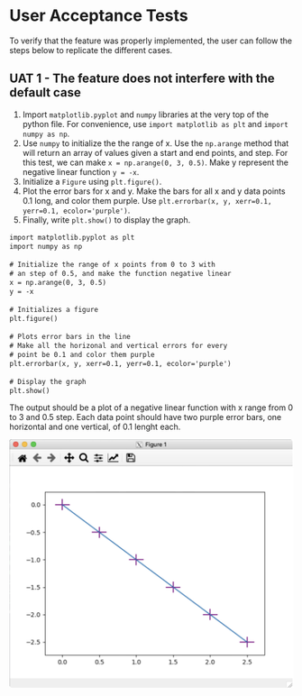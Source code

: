 # User Acceptance Tests

To verify that the feature was properly implemented, the user can follow the steps below to replicate the different cases.

## UAT 1 - The feature does not interfere with the default case

1. Import `matplotlib.pyplot` and `numpy` libraries at the very top of the python file. For convenience, use `import matplotlib as plt` and `import numpy as np`.
2. Use `numpy` to initialize the the range of x. Use the `np.arange` method that will return an array of values given a start and end points, and step. For this test, we can make `x = np.arange(0, 3, 0.5)`. Make y represent the negative linear function `y = -x`.
3. Initialize a `Figure` using `plt.figure()`.
4. Plot the error bars for x and y. Make the bars for all x and y data points 0.1 long, and color them purple. Use `plt.errorbar(x, y, xerr=0.1, yerr=0.1, ecolor='purple')`.
4. Finally, write `plt.show()` to display the graph.

```
import matplotlib.pyplot as plt
import numpy as np

# Initialize the range of x points from 0 to 3 with
# an step of 0.5, and make the function negative linear
x = np.arange(0, 3, 0.5)
y = -x

# Initializes a figure
plt.figure()

# Plots error bars in the line
# Make all the horizonal and vertical errors for every 
# point be 0.1 and color them purple
plt.errorbar(x, y, xerr=0.1, yerr=0.1, ecolor='purple')

# Display the graph
plt.show()

```

The output should be a plot of a negative linear function with x range from 0 to 3 and 0.5 step. Each data point should have two purple error bars, one horizontal and one vertical, of 0.1 lenght each.

![uat_1](./img/7876_UAT1.png)
